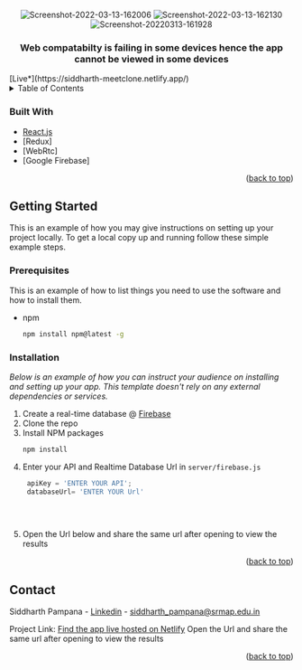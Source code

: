 <div id="top"></div>
<!--
*** Thanks for checking out the Best-README-Template. If you have a suggestion
*** that would make this better, please fork the repo and create a pull request
*** or simply open an issue with the tag "enhancement".
*** Don't forget to give the project a star!
*** Thanks again! Now go create something AMAZING! :D
-->

 



<!-- PROJECT LOGO -->
<br />
<div align="center">
   
 <img src="https://i.ibb.co/jZ35V1N/Screenshot-2022-03-13-162006.png" alt="Screenshot-2022-03-13-162006" border="0" /> 
 <img src="https://i.ibb.co/M9Wdj4h/Screenshot-2022-03-13-162130.png" alt="Screenshot-2022-03-13-162130" border="0"/>
 <img src="https://i.ibb.co/fnhb4cb/Screenshot-20220313-161928.jpg" alt="Screenshot-20220313-161928" border="0"/> 
  <h3 align="center">Web compatabilty is failing in some devices hence the app cannot be viewed in some devices </h3>

   
</div>
[Live*](https://siddharth-meetclone.netlify.app/)


<!-- TABLE OF CONTENTS -->
<details>
  <summary>Table of Contents</summary>
  <ol>
    <li>
      <a href="#about-the-project">About The Project</a>
      <ul>
        <li><a href="#built-with">Built With</a></li>
      </ul>
    </li>
    <li>
      <a href="#getting-started">Getting Started</a>
      <ul>
        <li><a href="#prerequisites">Prerequisites</a></li>
        <li><a href="#installation">Installation</a></li>
      </ul>
    </li>
 
 
    <li><a href="#contact">Contact</a></li>
 
  </ol>
</details>







### Built With
 
* [React.js](https://reactjs.org/)
* [Redux] 
* [WebRtc] 
* [Google Firebase] 
 

<p align="right">(<a href="#top">back to top</a>)</p>



<!-- GETTING STARTED -->
## Getting Started

This is an example of how you may give instructions on setting up your project locally.
To get a local copy up and running follow these simple example steps.

### Prerequisites

This is an example of how to list things you need to use the software and how to install them.
* npm
  ```sh
  npm install npm@latest -g
  ```

### Installation

_Below is an example of how you can instruct your audience on installing and setting up your app. This template doesn't rely on any external dependencies or services._

1. Create a real-time database @ [Firebase](https://firebase.google.com/)
2. Clone the repo
3. Install NPM packages
   ```sh
   npm install
   ```
4. Enter your API and Realtime Database Url in `server/firebase.js`
   ```js
    apiKey = 'ENTER YOUR API';
    databaseUrl= 'ENTER YOUR Url'
    
 
 
5. Open the Url below and share the same url after opening to view the results
<p align="right">(<a href="#top">back to top</a>)</p>



<!-- USAGE EXAMPLES -->
 
 
<!-- CONTACT -->
## Contact

Siddharth Pampana - [Linkedin](https://www.linkedin.com/in/siddharth-p-193125201/) - siddharth_pampana@srmap.edu.in

Project Link: [Find the app live hosted on Netlify]( https://siddharth-meetclone.netlify.app/)
  Open the Url  and share the same url after opening to view the results


<p align="right">(<a href="#top">back to top</a>)</p>
 
